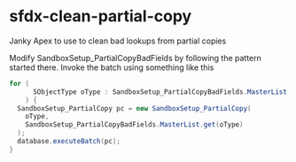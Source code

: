 # sfdx-clean-partial-copy
Janky Apex to use to clean bad lookups from partial copies

Modify SandboxSetup_PartialCopyBadFields by following the pattern started there.
Invoke the batch using something like this

```java
for (
      SObjectType oType : SandboxSetup_PartialCopyBadFields.MasterList.keySet()
    ) {
  SandboxSetup_PartialCopy pc = new SandboxSetup_PartialCopy(
    oType,
    SandboxSetup_PartialCopyBadFields.MasterList.get(oType)
  );
  database.executeBatch(pc);
}
```

